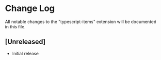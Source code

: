 # Change Log

All notable changes to the "typescript-items" extension will be documented in this file.

## [Unreleased]

- Initial release
